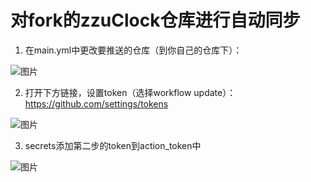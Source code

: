 # 对fork的zzuClock仓库进行自动同步
1. 在main.yml中更改要推送的仓库（到你自己的仓库下）：

![图片](https://user-images.githubusercontent.com/59247205/206336174-7649a69d-703d-48b0-87e7-5ee1ab6c3c10.png)

2. 打开下方链接，设置token（选择workflow update）：
https://github.com/settings/tokens

![图片](https://user-images.githubusercontent.com/59247205/206336509-fca19166-be46-4899-87c3-673fcdef7ee2.png)

3. secrets添加第二步的token到action_token中

![图片](https://user-images.githubusercontent.com/59247205/206336616-a11b3e5d-b1bd-446f-ab9c-43584fdfef71.png)
